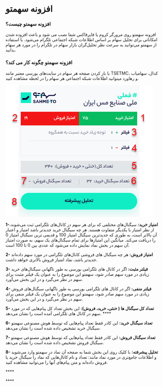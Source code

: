 # افزونه سهمتو

### افزونه سهمتو چیست؟

افزونه سهمتو روی مرورگر کروم یا فایرفاکس شما نصب می شود و باعث افزوده شدن امکاناتی برای تحلیل سهام بر اساس اطلاعات شبکه‌ اجتماعی تلگرام می‌شود. با استفاده از سهمتو می‌توانید به سرعت نظر تحلیل‌گران بازار سهام در تلگرام را در مورد هر سهام بدانید.

### افزونه سهمتو چگونه کار می کند؟

با باز کردن صفحه هر سهام در سایت‌های بورسی معتبر مانند TSETMC، کدال، سهامیاب و رهاورد میتوانید اطلاعات شبکه اجتماعی هر سهام را در لحظه مشاهده کنید. 

![&#x646;&#x645;&#x627;&#x6CC;&#x6CC; &#x627;&#x632; &#x627;&#x641;&#x632;&#x648;&#x646;&#x647; &#x633;&#x647;&#x645;&#x62A;&#x648;](../.gitbook/assets/afzwnh-shmtw.png)

**1-امتیاز خرید:** سیگنال‌های مختلفی که برای هر سهم در کانال‌های تلگرامی ثبت می‌شوند، از نظر امتیاز با یکدیگر متفاوت هستند. هر چه سیگنال خرید جدیدتر باشد امتیاز و اعتبار آن بالاتر است، به طوری که جدیدترین سیگنال امتیاز 100 و قدیمی ترین سیگنال امتیاز 0 را دریافت می‌کند. میانگین این امتیازها برای تمام سیگنال‌های یک سهم، به صورت امتیاز آن سهم در بخش نماد نمایش داده می‌شود که عددی بین 0 تا 100 است.

**2- امتیاز فروش:** هر چه سیگنال های فروشی کانال‌های تلگرامی در مورد سهم داده‌اند جدیدتر باشد، نماد امتیاز فروش بالاتری خواهد داشت.

**3- فیلتر مثبت:** اگر در کانال های تلگرامی بورسی به طور ناگهانی سیگنال‌های خرید زیادی در مورد سهم صادر شود، سهمتو این موضوع را به عنوان یک فیلتر مثبت برای سهم در نظر می‌گیرد و در این بخش می‌آورد.

**4- فیلتر منفی:** اگر در کانال های تلگرامی بورسی به طور ناگهانی سیگنال‌های فروش زیادی در مورد سهم صادر شود، سهمتو این موضوع را به عنوان یک فیلتر منفی برای سهم در نظر می‌گیرد و در این بخش می‌آورد.

**5- تعداد کل سیگنال ها \( خنثی، خرید، فروش\):** این بخش تعداد کل پیام‌هایی که در مورد سهم در کانال های تلگرامی آمده است را نشان می‌دهد. ****

**6- تعداد سیگنال خرید:** این کادر فقط تعداد پیام‌هایی که توسط هوش مصنوعی سهمتو سیگنال خرید تشخیص داده شده است را نشان می‌دهد.

**7- تعداد سیگنال فروش:** این کادر فقط تعداد پیام‌هایی که توسط هوش مصنوعی سهمتو سیگنال فروش تشخیص داده شده است را نشان می‌دهد.

**8- تحلیل پیشرفته:** با کلیک روی این بخش شما به صفحه آن نماد در سهمتو وارد می‌شوید و اطلاعات جامع‌تری در مورد نماد مانند: تعداد و نام کانال‌هایی که نماد را سیگنال خرید یا فروش داده‌اند و متن پیام‌های آنها را می‌توانید مشاهده کنید. 

\*\*\*\*

\*\*\*\*

